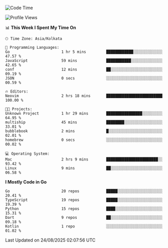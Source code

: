 <!--START_SECTION:waka-->
![Code Time](http://img.shields.io/badge/Code%20Time-98%20hrs%2029%20mins-blue)

![Profile Views](http://img.shields.io/badge/Profile%20Views-44-blue)

📊 **This Week I Spent My Time On** 

```text
🕑︎ Time Zone: Asia/Kolkata

💬 Programming Languages: 
Go                       1 hr 5 mins         ████████████░░░░░░░░░░░░░   47.57 % 
JavaScript               59 mins             ███████████░░░░░░░░░░░░░░   42.65 % 
conf                     12 mins             ██░░░░░░░░░░░░░░░░░░░░░░░   09.19 % 
JSON                     0 secs              ░░░░░░░░░░░░░░░░░░░░░░░░░   00.59 % 

🔥 Editors: 
Neovim                   2 hrs 18 mins       █████████████████████████   100.00 % 

🐱‍💻 Projects: 
Unknown Project          1 hr 29 mins        ████████████████░░░░░░░░░   64.95 % 
multiship                45 mins             ████████░░░░░░░░░░░░░░░░░   33.01 % 
bubblebook               2 mins              █░░░░░░░░░░░░░░░░░░░░░░░░   02.01 % 
homebrew                 0 secs              ░░░░░░░░░░░░░░░░░░░░░░░░░   00.02 % 

💻 Operating System: 
Mac                      2 hrs 9 mins        ███████████████████████░░   93.42 % 
Linux                    9 mins              ██░░░░░░░░░░░░░░░░░░░░░░░   06.58 % 
```

**I Mostly Code in Go** 

```text
Go                       20 repos            █████░░░░░░░░░░░░░░░░░░░░   20.41 % 
TypeScript               19 repos            █████░░░░░░░░░░░░░░░░░░░░   19.39 % 
Python                   15 repos            ████░░░░░░░░░░░░░░░░░░░░░   15.31 % 
Dart                     9 repos             ██░░░░░░░░░░░░░░░░░░░░░░░   09.18 % 
Kotlin                   1 repo              ░░░░░░░░░░░░░░░░░░░░░░░░░   01.02 % 
```




 Last Updated on 24/08/2025 02:07:56 UTC
<!--END_SECTION:waka-->
